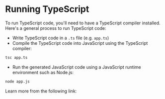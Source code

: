 # Running TypeScript

To run TypeScript code, you'll need to have a TypeScript compiler installed. Here's a general process to run TypeScript code:

- Write TypeScript code in a `.ts` file (e.g. `app.ts`)
- Compile the TypeScript code into JavaScript using the TypeScript compiler:

```bash
tsc app.ts
```

- Run the generated JavaScript code using a JavaScript runtime environment such as Node.js:

```bash
node app.js
```

Learn more from the following link: